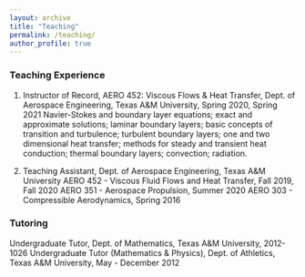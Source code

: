 ```yaml
---
layout: archive
title: "Teaching"
permalink: /teaching/
author_profile: true
---
```


### Teaching Experience
1.  Instructor of Record, AERO 452: Viscous Flows & Heat Transfer, Dept. of Aerospace Engineering, Texas A&M University, Spring 2020, Spring 2021
 Navier-Stokes and boundary layer equations; exact and approximate solutions; laminar boundary layers; 
basic concepts of transition and turbulence; turbulent boundary layers; one and two dimensional heat transfer; 
methods for steady and transient heat conduction; thermal boundary layers; convection; radiation.



1. Teaching Assistant, Dept. of Aerospace Engineering, Texas A&M University 
AERO 452 - Viscous Fluid Flows and Heat Transfer, Fall 2019, Fall 2020
AERO 351 - Aerospace Propulsion, Summer 2020
AERO 303 - Compressible Aerodynamics, Spring 2016



### Tutoring
Undergraduate Tutor, Dept. of Mathematics, Texas A&M University,  2012-1026
Undergraduate Tutor (Mathematics & Physics), Dept. of Athletics, Texas A&M University, May - December 2012 
